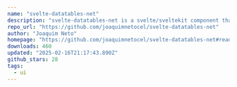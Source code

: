 ```yaml
---
name: "svelte-datatables-net"
description: "svelte-datatables-net is a svelte/sveltekit component that turns data into an interactive HTML table. Inspired by datatables.net."
repo_url: "https://github.com/joaquimnetocel/svelte-datatables-net"
author: "Joaquim Neto"
homepage: "https://github.com/joaquimnetocel/svelte-datatables-net#readme"
downloads: 460
updated: "2025-02-16T21:17:43.890Z"
github_stars: 28
tags: 
  - ui
---
```

